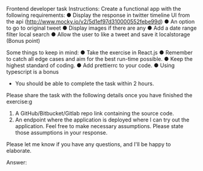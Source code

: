 Frontend developer task
Instructions:
Create a functional app with the following requirements:
● Display the response in twitter timeline UI from the api
(http://www.mocky.io/v2/5d1ef97d310000552febe99d)
● An option to go to original tweet
● Display images if there are any
● Add a date range filter local search
● Allow the user to like a tweet and save it localstorage (Bonus point)

Some things to keep in mind:
● Take the exercise in React.js
● Remember to catch all edge cases and aim for the best run-time possible.
● Keep the highest standard of coding.
● Add prettierrc to your code.
● Using typescript is a bonus

* You should be able to complete the task within 2 hours.

Please share the task with the following details once you have finished the exercise:g
1. A GitHub/Bitbucket/Gitlab repo link containing the source code.
2. An endpoint where the application is deployed where I can try out the application.
Feel free to make necessary assumptions. Please state those assumptions in your response.

Please let me know if you have any questions, and I'll be happy to elaborate.

Answer: 